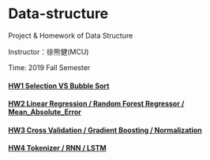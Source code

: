 # Data-structure

Project & Homework of Data Structure

Instructor：徐熊健(MCU)

Time: 2019 Fall Semester

#### [HW1 Selection VS Bubble Sort](https://github.com/laynotena/Data-Mining/tree/main/HW1)
#### [HW2 Linear Regression / Random Forest Regressor / Mean_Absolute_Error](https://github.com/laynotena/Data-Mining/tree/main/HW2) 
#### [HW3 Cross Validation / Gradient Boosting / Normalization](https://github.com/laynotena/Data-Mining/tree/main/HW3)
#### [HW4 Tokenizer / RNN / LSTM](https://github.com/laynotena/Data-Mining/tree/main/HW4)
